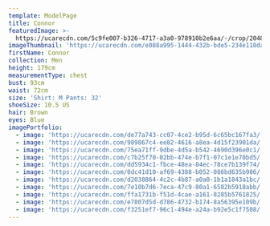 ```yaml
---
template: ModelPage
title: Connor
featuredImage: >-
  https://ucarecdn.com/5c9fe007-b326-4717-a3a0-978910b2e6aa/-/crop/2048x1011/0,191/-/preview/
imageThumbnail: 'https://ucarecdn.com/e088a995-1444-432b-bde5-234e118da1e1/'
firstName: Connor
collection: Men
height: 179cm
measurementType: chest
bust: 93cm
waist: 72cm
size: 'Shirt: M Pants: 32'
shoeSize: 10.5 US
hair: Brown
eyes: Blue
imagePortfolio:
  - image: 'https://ucarecdn.com/de77a743-cc07-4ce2-b95d-6c65bc167fa3/'
  - image: 'https://ucarecdn.com/989867c4-ee82-4616-a8ea-4d15f23901da/'
  - image: 'https://ucarecdn.com/75ea71ff-9dbe-4d5a-b542-4690d396e0c1/'
  - image: 'https://ucarecdn.com/c7b25f70-02bb-474e-b7f1-07c1e1e70bd5/'
  - image: 'https://ucarecdn.com/dd5934c1-fbce-48ea-84ec-78ce7b139f74/'
  - image: 'https://ucarecdn.com/0dc41d10-af69-4388-b052-086bd635b986/'
  - image: 'https://ucarecdn.com/d2038864-4c2c-4b87-a0a0-1b1a1843a1bc/'
  - image: 'https://ucarecdn.com/7e10b7d6-7eca-47c9-80a1-6582b5918abb/'
  - image: 'https://ucarecdn.com/ffa1731b-f51d-4cae-a161-8285b5761825/'
  - image: 'https://ucarecdn.com/e7807d5d-d786-4732-b174-8a56395e109b/'
  - image: 'https://ucarecdn.com/f3251ef7-96c1-494e-a24a-b92e5c1f7508/'
---
```


